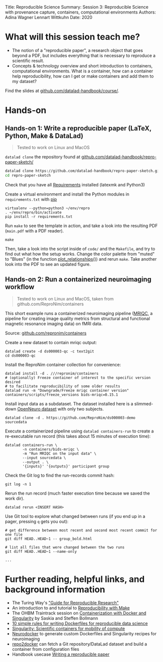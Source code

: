 Title:   Reproducible Science
Summary: Session 3: Reproducible Science with provenance capture, containers, computational environments
Authors: Adina Wagner
         Lennart Wittkuhn
Date:    2020


# What will this session teach me?

- The notion of a "reproducible paper", a research object that goes beyond a PDF, but includes everything that is necessary to reproduce a scientific result.
- Concepts & technology overview and short introduction to containers, computational environments. What is a container, how can a container help reproducibility, how can I get or make containers and add them to my dataset?

Find the slides at [github.com/datalad-handbook/course/](https://github.com/datalad-handbook/course/blob/master/talks/PDFs/MPI_Berlin_03.pdf).
# Hands-on

## Hands-on 1: Write a reproducible paper (LaTeX, Python, Make & DataLad)

> Tested to work on Linux and MacOS


``datalad clone`` the repository found at [github.com/datalad-handbook/repro-paper-sketch/](https://github.com/datalad-handbook/repro-paper-sketch/)
```sh
datalad clone https://github.com/datalad-handbook/repro-paper-sketch.git
cd repro-paper-sketch
```

Check that you have all [Requirements](https://github.com/datalad-handbook/repro-paper-sketch/#requirements) installed (latexmk and Python3)

Create a virtual environment and install the Python modules in `requirements.txt` with [pip](https://pip.pypa.io/en/stable/)
```
virtualenv --python=python3 ~/env/repro
. ~/env/repro/bin/activate
pip install -r requirements.txt
```

Run ``make`` to see the template in action, and take a look into the resulting PDF (``main.pdf`` with a PDF reader).
```
make
```

Then, take a look into the script inside of ``code/`` and the ``Makefile``, and try to find out what how the setup works.
Change the color palette from "muted" to "Blues" (in the function [plot_relationships()](https://github.com/datalad-handbook/repro-paper-sketch/blob/395fe9a807f075e7ad42f2b1d55e96ecf152fa7f/code/mk_figuresnstats.py#L38)) and rerun ``make``.
Take another look into the PDF to see an updated figure.


## Hands-on 2: Run a containerized neuroimaging workflow

> Tested to work on Linux and MacOS, taken from github.com/ReproNim/containers

This short example runs a containerized neuroimaging pipeline ([MRIQC](https://mriqc.readthedocs.io/en/stable/), a pipeline for creating image quality metrics from structural and functional magnetic resonance imaging data) on fMRI data.

Source: [github.com/repronim/containers](https://github.com/repronim/containers)

Create a new dataset to contain mriqc output:
```
datalad create -d ds000003-qc -c text2git
cd ds000003-qc
```

Install the ReproNim container collection for convenience:
```
datalad install -d . ///repronim/containers
# (optionally) Freeze container of interest to the specific version desired
# to facilitate reproducibility of some older results
datalad run -m "Downgrade/Freeze mriqc container version" containers/scripts/freeze_versions bids-mriqc=0.15.1
```

Install input data as a subdataset. The dataset installed here is a slimmed-down [OpenNeuro dataset](https://github.com/OpenNeuroDatasets/ds000003) with only two subjects.
```
datalad clone -d . https://github.com/ReproNim/ds000003-demo sourcedata
```

Execute a containerized pipeline using ``datalad containers-run`` to create a re-executable run record (this takes about 15 minutes of execution time):
```
datalad containers-run \
        -n containers/bids-mriqc \
        -m "Run MRIQC on the input data" \
        --input sourcedata \
        --output . \
        '{inputs}' '{outputs}' participant group
```

Check the Git log to find the run-records commit hash:

```
git log -n 1
```
Rerun the run record (much faster execution time because we saved the work dir).

```
datalad rerun <INSERT HASH>
```
Use Git tool to explore what changed between runs (if you end up in a pager, pressing ``q`` gets you out):
```
# get difference between most recent and second most recent commit for one file
git diff HEAD..HEAD~1 -- group_bold.html

# list all files that were changed between the two runs
git diff HEAD..HEAD~1 --name-only

...
```

# Further reading, helpful links, and background information

* The Turing Way's ["Guide for Reproducible Research"](https://the-turing-way.netlify.app/reproducible-research/reproducible-research.html)
* An introduction to and tutorial to [Reproducibility with Make](https://the-turing-way.netlify.app/reproducible-research/make/make-examples.html)
* The OHBM Traintrack session on [Containerization with Docker and Singularity](https://www.youtube.com/watch?v=pc3YOZUG3lQ&feature=youtu.be) by Saskia and Steffen Bollmann
* [10 simple rules for writing Dockerfiles for reproducible data science](https://journals.plos.org/ploscompbiol/article?id=10.1371/journal.pcbi.1008316)
* [Singularity: Scientific containers for mobility of compute](https://journals.plos.org/plosone/article?id=10.1371/journal.pone.0177459)
* [Neurodocker](https://github.com/ReproNim/neurodocker) to generate custom Dockerfiles and Singularity recipes for neuroimaging
* [repo2docker](https://github.com/jupyterhub/repo2docker) can fetch a Git repository/DataLad dataset and build a container from configuration files
* Handbook usecase [Writing a reproducible paper](http://handbook.datalad.org/en/latest/usecases/reproducible-paper.html)
